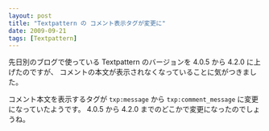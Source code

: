 ```yaml
---
layout: post
title: "Textpattern の コメント表示タグが変更に"
date: 2009-09-21
tags: [Textpattern]
---
```


先日別のブログで使っている Textpattern のバージョンを 4.0.5 から 4.2.0 に上げたのですが、 コメントの本文が表示されなくなっていることに気がつきました。

コメント本文を表示するタグが `txp:message` から `txp:comment_message` に変更になっていたようです。
4.0.5 から 4.2.0 までのどこかで変更になったのでしょうね。
